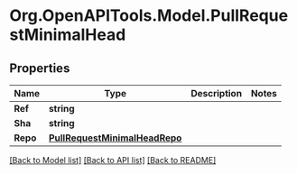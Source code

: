 # Org.OpenAPITools.Model.PullRequestMinimalHead

## Properties

Name | Type | Description | Notes
------------ | ------------- | ------------- | -------------
**Ref** | **string** |  | 
**Sha** | **string** |  | 
**Repo** | [**PullRequestMinimalHeadRepo**](PullRequestMinimalHeadRepo.md) |  | 

[[Back to Model list]](../README.md#documentation-for-models) [[Back to API list]](../README.md#documentation-for-api-endpoints) [[Back to README]](../README.md)

